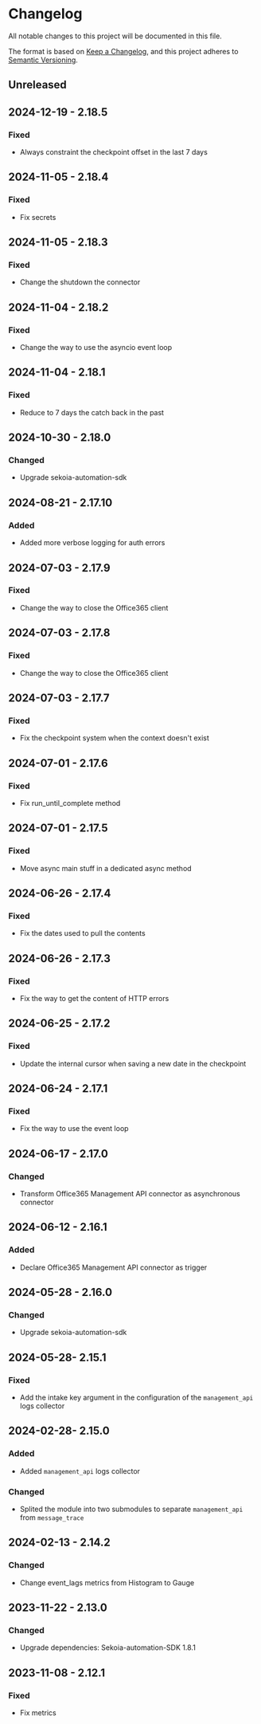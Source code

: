 # Changelog

All notable changes to this project will be documented in this file.

The format is based on [Keep a Changelog](https://keepachangelog.com/en/1.0.0/),
and this project adheres to [Semantic Versioning](https://semver.org/spec/v2.0.0.html).

## Unreleased

## 2024-12-19 - 2.18.5

### Fixed

- Always constraint the checkpoint offset in the last 7 days

## 2024-11-05 - 2.18.4

### Fixed

- Fix secrets

## 2024-11-05 - 2.18.3

### Fixed

- Change the shutdown the connector

## 2024-11-04 - 2.18.2

### Fixed

- Change the way to use the asyncio event loop

## 2024-11-04 - 2.18.1

### Fixed

- Reduce to 7 days the catch back in the past

## 2024-10-30 - 2.18.0

### Changed

- Upgrade sekoia-automation-sdk

## 2024-08-21 - 2.17.10

### Added

- Added more verbose logging for auth errors

## 2024-07-03 - 2.17.9

### Fixed

- Change the way to close the Office365 client

## 2024-07-03 - 2.17.8

### Fixed

- Change the way to close the Office365 client

## 2024-07-03 - 2.17.7

### Fixed

- Fix the checkpoint system when the context doesn't exist

## 2024-07-01 - 2.17.6

### Fixed

- Fix run_until_complete method

## 2024-07-01 - 2.17.5

### Fixed

- Move async main stuff in a dedicated async method

## 2024-06-26 - 2.17.4

### Fixed

- Fix the dates used to pull the contents

## 2024-06-26 - 2.17.3

### Fixed

- Fix the way to get the content of HTTP errors

## 2024-06-25 - 2.17.2

### Fixed

- Update the internal cursor when saving a new date in the checkpoint

## 2024-06-24 - 2.17.1

### Fixed

- Fix the way to use the event loop

## 2024-06-17 - 2.17.0

### Changed

- Transform Office365 Management API connector as asynchronous connector

## 2024-06-12 - 2.16.1

### Added

- Declare Office365 Management API connector as trigger

## 2024-05-28 - 2.16.0

### Changed

- Upgrade sekoia-automation-sdk

## 2024-05-28- 2.15.1

### Fixed

- Add the intake key argument in the configuration of the `management_api` logs collector

## 2024-02-28- 2.15.0

### Added

- Added `management_api` logs collector

### Changed

- Splited the module into two submodules to separate `management_api` from `message_trace`

## 2024-02-13 - 2.14.2

### Changed

- Change event_lags metrics from Histogram to Gauge

## 2023-11-22 - 2.13.0

### Changed

- Upgrade dependencies: Sekoia-automation-SDK 1.8.1

## 2023-11-08 - 2.12.1

### Fixed

- Fix metrics
